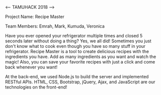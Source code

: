 <-- TAMUHACK 2018 -->

Project Name: Recipe Master

Team Members: Emrah, Mark, Kumuda, Veronica

Have you ever opened your refrigerator multiple times and closed 5 seconds later without doing a thing? Yes, we all did! Sometimes you just don't know what to cook even though you have so many stuff in your refrigerator. Recipe Master is a tool to create delicious recipes with the ingredients you have. Add as many ingredients as you want and watch the magic! Also, you can save your favorite recipes with just a click and come back whenever you want!	

At the back-end, we used Node.js to build the server and implemented RESTful APIs. HTML, CSS, Bootstrap, jQuery, Ajax, and JavaScript are our technologies on the front-end!

